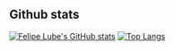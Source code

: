 ## Github stats
[![Felipe Lube's GitHub stats](https://github-readme-stats-kappa-one-59.vercel.app/api?username=felipelube&theme=tokyonight&show_icons=true&include_all_commits=true&show=reviews,discussions_started,discussions_answered,prs_merged,prs_merged_percentage)](https://github.com/felipelube/github-readme-stats)
[![Top Langs](https://github-readme-stats-kappa-one-59.vercel.app/api/top-langs/?username=felipelube&theme=tokyonight&hide=html,css)](https://github.com/felipelube/github-readme-stats)
